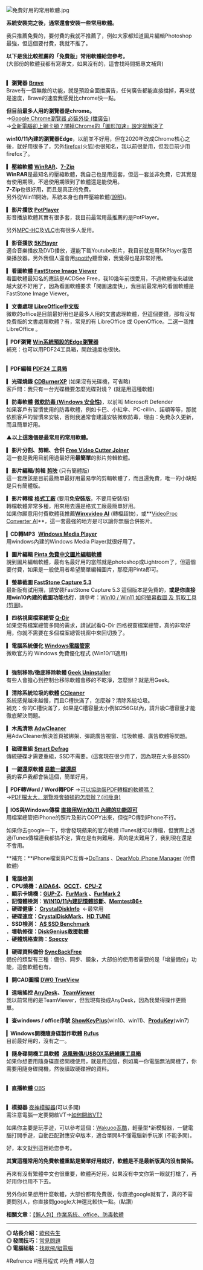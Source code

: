 ![免費好用的常用軟體.jpg](https://pic.pimg.tw/ofeyhong/1730086798-856683229-g.jpg "免費好用的常用軟體.jpg")

**系統安裝完之後，通常還會安裝一些常用軟體。** 

我只推薦免費的，要付費的我就不推薦了，例如大家都知道圖片編輯Photoshop最強，但這個要付費，我就不推了。

**以下是我比較推薦的「免費版」常用軟體給您參考。**  
(大部份的軟體我都有寫專文，如果沒有的，這會找時間把專文補齊)  
 

**▎瀏覽器** **[Brave](https://ofeyhong.pixnet.net/blog/post/226012478)**   
Brave有一個無敵的功能，就是預設全面擋廣告，任何廣告都能直接擋掉，再來就是速度，Brave的速度我感覺比chrome快一點。

**但目前最多人用的瀏覽器是chrome。**  
→[Google Chrome瀏覽器 必裝外掛 (擋廣告)](https://ofeyhong.pixnet.net/blog/post/221115732)  
→[全新電腦卻上網卡頓？關掉Chrome的「圖形加速」設定就解決了](https://ofeyhong.pixnet.net/blog/post/227320831)

**win10/11內建的瀏覽器Edge**，以前並不好用，但在2020年改成Chrome核心之後，就好用很多了，另外[firefox](https://www.mozilla.org/zh-TW/firefox/new/)(火狐)也很知名，我以前很愛用，但我目前少用firefox了。

**▎壓縮軟體** **[WinRAR](https://rar.tw/)、[7-Zip](https://ofeyhong.pixnet.net/blog/post/223955364)**  
**WinRAR**是最知名的壓縮軟體，我自己也是用這套，但這一套並非免費，它其實是有使用期限，不過使用期限到了軟體還是能使用。  
**7-Zip**也很好用，而且是真正的免費。  
另外從Win11開始，系統本身也自帶壓縮軟體([說明](https://ofeyhong.pixnet.net/blog/post/225583664))。

**▎影片播放** **[PotPlayer](https://ofeyhong.pixnet.net/blog/post/223895064)**  
影音播放軟體其實有很多套，我目前最常用最推薦的是PotPlayer。

另外[MPC-HC](https://ofeyhong.pixnet.net/blog/post/224568294)及[VLC](https://ofeyhong.pixnet.net/blog/post/225318557)也有很多人愛用。

**▎影音播放** **[5KPlayer](https://ofeyhong.pixnet.net/blog/post/224150412)**  
適合音樂播放及DVD播放，還能下載Youtube影片，我目前就是用5KPlayer當音樂播放器。另外我個人還會用[spotify](https://ofeyhong.pixnet.net/blog/post/225930290)聽音樂，我覺得也是非常好用。

**▎看圖軟體** **[FastStone Image Viewer](https://ofeyhong.pixnet.net/blog/post/223908492)**  
看圖軟體最知名的應該是ACDSee Free，我10幾年前很愛用，不過軟體後來越做越大就不好用了，因為看圖軟體要求「開圖速度快」，我目前最常用的看圖軟體是FastStone Image Viewer。

**▎文書處理** **[LibreOffice中文版](https://ofeyhong.pixnet.net/blog/post/223897812)**   
微軟的office是目前最好用也是最多人用的文書處理軟體，但這個要錢，那有沒有免費版的文書處理軟體？有，常見的有 LibreOffice 或 OpenOffice。二選一我推 LibreOffice 。

**▎PDF瀏覽** [**Win系統預設的Edge瀏覽器**](http://ofeyhong.pixnet.net/blog/post/224411190)  
補充：也可以用PDF24工具箱，開啟速度也很快。  
 

**▎PDF編輯** **[PDF24 工具箱](https://ofeyhong.pixnet.net/blog/post/227331391)**

**▎光碟燒錄** **[CDBurnerXP](https://ofeyhong.pixnet.net/blog/post/211603444-)** (如果沒有光碟機，可省略)  
客戶問：我只有一台光碟機要怎麼光碟對燒？ (就是用這種軟體)

**▎防毒軟體** **[微軟防毒 (Windows 安全性)](https://ofeyhong.pixnet.net/blog/post/218223600)**，以前叫 Microsoft Defender   
如果客戶有習慣使用的防毒軟體，例如卡巴、小紅傘、PC-cillin、諾頓等等，那就依照客戶的習慣來安裝，否則我通常會建議安裝微軟防毒，理由：免費永久更新，而且簡單好用。

  
**▲以上這幾個是最常用的常用軟體。**

**▎影片分割、剪輯、合併** **[Free Video Cutter Joiner](https://ofeyhong.pixnet.net/blog/post/223443288)**  
這一套是我用目前用過最好用**最簡單**的影片剪輯軟體。

**▎影片編輯/剪輯** **[剪映](https://ofeyhong.pixnet.net/blog/post/225871898)** (只有簡體版)  
這一套應該是目前最簡單最好用最易學的剪輯軟體了，而且還免費，唯一的小缺點是只有簡體版。

**▎影片轉檔** **[格式工廠](https://ofeyhong.pixnet.net/blog/post/105600937)** (要用**免安裝版**，不要用安裝版)  
轉檔軟體非常多種，用來用去還是格式工廠最簡單好用。  
如果你願意用付費軟體我推薦[**Winxvideo AI**](https://ofeyhong.pixnet.net/blog/post/226870684) (轉檔超快)，或**[VideoProc Converter AI](https://ofeyhong.pixnet.net/blog/post/226817443)**，這一套最強的地方是可以讓你無腦合併影片。

**▎CD轉MP3**  **[Windows Media Player](https://ofeyhong.pixnet.net/blog/post/201069706)**  
用windows內建的Windows Media Player就很好用了。

**▎圖片編輯** **[Pinta 免費中文圖片編輯軟體](https://ofeyhong.pixnet.net/blog/post/221699718)**  
說到圖片編輯軟體，最有名最好用的當然就是photoshop或Lightroom了，但這個要付費，如果是一般使用者希望簡單編輯圖片，那麼用Pinta即可。

**▎螢幕截圖 [FastStone Capture 5.3](https://ofeyhong.pixnet.net/blog/post/223918875)**   
最新版有試用期，請安裝FastStone Capture 5.3 這個版本是免費的，**或是你直接用win10內建的截圖功能也行**，請參考：[Win10 / Win11 如何螢幕截圖 及 剪取工具 (剪圖)](https://ofeyhong.pixnet.net/blog/post/222780966)。

**▎四格視窗檔案總管 [Q-Dir](https://ofeyhong.pixnet.net/blog/post/225767156)**   
如果您有檔案總管多開的需求，請試試看Q-Dir 四格視窗檔案總管，真的非常好用，你就不需要在多個檔案總管視窗中來回切換了。

**▎電腦系統優化 [Windows電腦管家](https://ofeyhong.pixnet.net/blog/post/226884082)**  
微軟官方的 Windows 免費優化程式 (Win10/11適用)  
 

**▎強制移除/徹底移除軟體 [Geek Uninstaller](https://ofeyhong.pixnet.net/blog/post/223950012)**  
有些人會擔心到控制台移除軟體會移的不乾淨，怎麼辦？就是用Geek。

**▎清除系統垃圾的軟體 [CCleaner](https://ofeyhong.pixnet.net/blog/post/218346576)**  
系統感覺越來越慢，而且C槽快滿了，怎麼辦？清除系統垃圾。  
補充：你的C槽快滿了，如果是C槽容量太小例如256G以內，請升級C槽容量才能徹底解決問題。

**▎木馬清除** **[AdwCleaner](https://ofeyhong.pixnet.net/blog/post/202910458)**  
用AdwCleaner解決首頁被綁架、彈跳廣告視窗、垃圾軟體、廣告軟體等問題。

**▎磁碟重組** **[Smart Defrag](https://ofeyhong.pixnet.net/blog/post/223090956)**  
傳統硬碟才需要重組，SSD不需要。(這套現在很少用了，因為現在大多是SSD)

**▎一鍵還原軟體 [易數一鍵還原](https://ofeyhong.pixnet.net/blog/post/214511678)**  
我的客戶我都會裝這個，簡單好用。

**▎PDF轉Word / Word轉PDF** →[可以協助裝PDF轉檔的軟體嗎？](https://ofeyhong.pixnet.net/blog/post/222990774)  
→[PDF檔太大，瀏覽時會頓頓的怎麼辦？(可瘦身)](https://ofeyhong.pixnet.net/blog/post/216926045)

**▎IOS與Windows傳檔** [**直接用Win10/11 內建的功能即可**](https://ofeyhong.pixnet.net/blog/post/225564923)  
用檔案總管把iPhone的照片及影片COPY出來，但從PC傳到iPhone不行。

如果你去google一下，你會發現蘋果的官方軟體 iTunes就可以傳檔，但實際上透過iTunes傳檔連我都搞不定，實在是有夠難用，真的是太難用了，我到現在還是不會用。

**補充：**iPhone檔案與PC互傳→[DoTrans](https://ofeyhong.pixnet.net/blog/post/224174958) 、[DearMob iPhone Manager](https://ofeyhong.pixnet.net/blog/post/225178553) (付費軟體)

**▎電腦檢測**  
**．CPU燒機：[AIDA64](https://ofeyhong.pixnet.net/blog/post/77169672)、[OCCT](https://ofeyhong.pixnet.net/blog/post/227231542)、[CPU-Z](https://ofeyhong.pixnet.net/blog/post/226290631)**  
**．顯示卡燒機：[GUP-Z](https://ofeyhong.pixnet.net/blog/post/226290631)、[FurMark](https://ofeyhong.pixnet.net/blog/post/223324224) [](https://ofeyhong.pixnet.net/blog/post/69132735)、[FurMark 2](https://ofeyhong.pixnet.net/blog/post/69132735)**  
**．記憶體檢測**：**[WIN10/11內建記憶體診斷](https://ofeyhong.pixnet.net/blog/post/223170318)、[Memtest86+](https://ofeyhong.pixnet.net/blog/post/68205660)**  
**．硬碟健康：** [**CrystalDiskInfo**](https://ofeyhong.pixnet.net/blog/post/222511434)  ←最常用  
**．硬碟速度：[CrystalDiskMark](https://ofeyhong.pixnet.net/blog/post/224113614)、[HD TUNE](https://www.hdtune.com/)**   
**．SSD檢測： [AS SSD Benchmark](https://ofeyhong.pixnet.net/blog/post/223311657)**  
**．壞軌修復：[DiskGenius救援軟體](https://ofeyhong.pixnet.net/blog/post/145517827)**  
**．硬體規格查詢**：**[Speccy](https://ofeyhong.pixnet.net/blog/post/224574339)**

**▎硬碟資料備份 [SyncBackFree](https://ofeyhong.pixnet.net/blog/post/132063517)**  
備份的類型有三種：備份、同步、鏡象，大部份的使用者需要的是「增量備份」功能，這套軟體也有。

**▎開CAD圖檔** **[DWG TrueView](https://ofeyhong.pixnet.net/blog/post/204299476)**

**▎遠端搖控 [AnyDesk](https://ofeyhong.pixnet.net/blog/post/226062374)、[TeamViewer](https://ofeyhong.pixnet.net/blog/post/223670595)**  
我以前常用的是TeamViewer，但我現有換成AnyDesk，因為我覺得操作更簡單。

**▎查windows / office序號** **[ShowKeyPlus](https://ofeyhong.pixnet.net/blog/post/225782714)**(win10、win11)、**[ProduKey](https://ofeyhong.pixnet.net/blog/post/222809799)**(win7)

**▎Windows開機隨身碟製作軟體** **[Rufus](https://ofeyhong.pixnet.net/blog/post/225733388)**   
目前最好用的，沒有之一。

**▎隨身碟開機工具軟體**  **[承風雅傳/USBOX系統維護工具箱](https://ofeyhong.pixnet.net/blog/post/222961653)**  
如果你想要用隨身碟直接開機使用，就是用這個，例如萬一你電腦無法開機了，你需要用隨身碟開機，然後讀取硬碟裡的資料。  
 

**▎直播軟體** [OBS](https://obsproject.com/download)  
 

**▎模擬器** [夜神模擬器](https://tw.bignox.com/?utm_source=ofey21)(可以多開)     
需注意電腦一定要開啟VT→[如何開啟VT?](https://support.bignox.com/zh-TW/often/vt)

如果你主要是玩手遊，可以參考這個：[Wakuoo瓦酷](https://tw.wakuoo.com/?utm_source=ofey22)，輕量型*新模擬器，一鍵電腦打開手遊，自動匹配對應安卓版本，適合單開&不懂電腦新手玩家 (不能多開)。

好，本文就到這裡給您參考。

  
**其實這種常用的免費軟體重點是簡單好用就好，軟體是不是最新版真的沒有關係。**

再來有沒有繁體中文也很重要，軟體再好用，如果沒有中文你第一眼就打槍了，再好用你也用不下去。

另外你如果想用什麼軟體，大部份都有免費版，你直接google就有了，真的不需要問別人，你直接問google大神還比較快一點。(點讚)

**相關文章：**[【懶人包】作業系統、office、防毒軟體](https://ofeyhong.pixnet.net/blog/post/206658040)

_______________________________

**◎ 站長介紹：**[歐飛先生](https://ofeyhong.pixnet.net/blog/post/136573471)   
**◎ 發問技巧：**[常見問題](https://ofeyhong.pixnet.net/blog/post/209033554)  
**◎ 電腦組裝：**[找歐飛/組電腦](https://ofeyhong.pixnet.net/blog/post/180591085)

#Refrence #應用程式 #免費 #懶人包